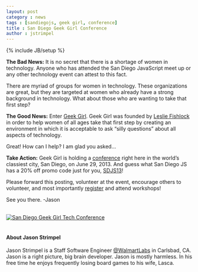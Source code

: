 ```yaml
---
layout: post
category : news
tags : [sandiegojs, geek girl, conference]
title : San Diego Geek Girl Conference
author : jstrimpel
---
```


{% include JB/setup %}

<strong>The Bad News:</strong> It is no secret that there is a shortage of women in technology. Anyone who has attended the
San Diego JavaScript meet up or any other technology event can attest to this fact.

There are myriad of groups for women in technology. These organizations are great, but they are targeted at
women who already have a strong background in technology. What about those who are wanting to take that first step?

<strong>The Good News:</strong> Enter [Geek Girl](http://geekgirlcamp.com/). Geek Girl was founded by
[Leslie Fishlock](https://twitter.com/LeslieFishlock) in order to help  women of all ages take that first step by
creating an environment in which it is acceptable to ask “silly questions” about all aspects of technology.

Great! How can I help? I am glad you asked...

<strong>Take Action:</strong> Geek Girl is holding a [conference](http://sandiego.geekgirltechcon.com/) right here in the world’s
classiest city, San Diego, on June 29, 2013. And guess what San Diego JS has a 20% off promo code just for you,
[SDJS13](http://sandiego.geekgirltechcon.com/)!

Please forward this posting, volunteer at the event, encourage others to volunteer, and most importantly
[register](http://sandiego.geekgirltechcon.com/) and attend workshops!

See you there. -Jason

<br />
<div class="text-center">
	<a href="http://sandiego.geekgirltechcon.com/">
		<img src="{{ASSET_PATH}}/img/posts/geek-girl-conference.jpg" alt="San Diego Geek Girl Tech Conference"/>
	</a>
</div>
<br />

#### About Jason Strimpel

Jason Strimpel is a Staff Software Engineer [@WalmartLabs](http://www.walmartlabs.com/) in Carlsbad, CA.
Jason is a right picture, big brain developer. Jason is mostly harmless. In his free time he
enjoys frequently losing board games to his wife, Lasca.
